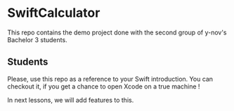 # SwiftCalculator

This repo contains the demo project done with the second group of y-nov's Bachelor 3 students.

## Students

Please, use this repo as a reference to your Swift introduction. You can checkout it, if you get a chance to open Xcode on a true machine !

In next lessons, we will add features to this.

